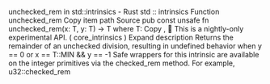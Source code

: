 unchecked_rem in std::intrinsics - Rust
std
::
intrinsics
Function
unchecked_rem
Copy item path
Source
pub const unsafe fn unchecked_rem<T>(x: T, y: T) -> T
where
    T:
Copy
,
🔬
This is a nightly-only experimental API. (
core_intrinsics
)
Expand description
Returns the remainder of an unchecked division, resulting in
undefined behavior when
y == 0
or
x == T::MIN && y == -1
Safe wrappers for this intrinsic are available on the integer
primitives via the
checked_rem
method. For example,
u32::checked_rem